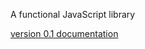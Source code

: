 A functional JavaScript library

[version 0.1 documentation](http://js-mavis.googlecode.com/svn/tags/version-0.1/doc/index.html)